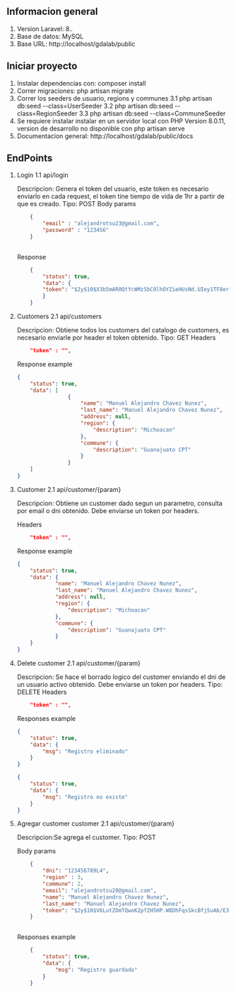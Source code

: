 ## Informacion general

1. Version Laravel: 8.*.*
2. Base de datos: MySQL
3. Base URL: http://localhost/gdalab/public
## Iniciar proyecto
1. Instalar dependencias con: composer install
2. Correr migraciones: php artisan migrate
3. Correr los seeders de usuario, regions y communes
	3.1 php artisan db:seed --class=UserSeeder
	3.2 php artisan db:seed --class=RegionSeeder
	3.3 php artisan db:seed --class=CommuneSeeder
4. Se requiere instalar instalar en un servidor local con PHP Version 8.0.11, version de desarrollo no disponible con php artisan serve
5. Documentacion general: http://localhost/gdalab/public/docs
## EndPoints

1. Login
	1.1 api/login

	Descripcion: Genera el token del usuario, este token es necesario enviarlo en cada request, el token tine tiempo de vida de 1hr a partir de que es creado.
	Tipo: POST
	Body params
	```json
		{
			"email" : "alejandrotsu23@gmail.com",
			"password" : "123456"
		}
		
	```

	Response
	```json
		{
			"status": true,
			"data": {
			"token": "$2y$10$X3b5mAR0QtYcWMz5bC0lhOYZieHUsNd.UIey1TF8erg8X5ZyUeMuW"
			}
		}
	```


2. Customers
	2.1 api/customers

	Descripcion: Obtiene todos los customers del catalogo de customers, es necesario enviarle por header el token
	obtenido.
	Tipo: GET
	Headers
	```json
		"token" : "",
	```

	Response example
	```json
	{
		"status": true,
		"data": [
					{
						"name": "Manuel Alejandro Chavez Nunez",
						"last_name": "Manuel Alejandro Chavez Nunez",
						"address": null,
						"region": {
							"description": "Michoacan"
						},
						"commune": {
							"description": "Guanajuato CPT"
						}
					}
		]
	}
	```

2. Customer
	2.1 api/customer/{param}

	Descripcion: Obtiene un customer dado segun un parametro, consulta por email o dni
	obtenido. Debe enviarse un token por headers.

	Headers
	```json
		"token" : "",
	```

	Response example
	```json
	{
		"status": true,
		"data": {
				"name": "Manuel Alejandro Chavez Nunez",
				"last_name": "Manuel Alejandro Chavez Nunez",
				"address": null,
				"region": {
					"description": "Michoacan"
				},
				"commune": {
					"description": "Guanajuato CPT"
				}
		}
	}

2. Delete customer
	2.1 api/customer/{param}

	Descripcion: Se hace el borrado logico del customer enviando el dni de un usuario activo
	obtenido. Debe enviarse un token por headers.
	Tipo: DELETE
	Headers
	```json
		"token" : "",
	```

	Responses example
	```json
	{
		"status": true,
		"data": {
			"msg": "Registro eliminado"
		}
	}

	```
	```json
	{
		"status": true,
		"data": {
			"msg": "Registro no existe"
		}
	}
	```
3. Agregar customer customer
	2.1 api/customer/{param}

	Descripcion:Se agrega el customer.
	Tipo: POST

	Body params
	```json
		{
			"dni": "123456789L4",
			"region" : 3,
			"commune": 2,
			"email": "alejandrotsu20@gmail.com",
			"name": "Manuel Alejandro Chavez Nunez",
			"last_name": "Manuel Alejandro Chavez Nunez",
			"token": "$2y$10$V6LutZOmTQwoK2pfZH5HP.W8DhFqsSkcBfj5uAb/E3DF5nOfxbJ8m"
		}
		
	```

	Responses example
	```json
		{
    		"status": true,
    		"data": {
        		"msg": "Registro guardado"
    		}
		}

	```




